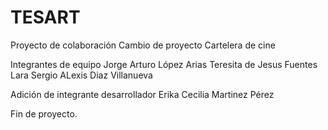 # TESART
Proyecto de colaboración
Cambio de proyecto Cartelera de cine

Integrantes de equipo
Jorge Arturo López Arias
Teresita de Jesus Fuentes Lara
Sergio ALexis Diaz Villanueva

Adición de integrante desarrollador
Erika Cecilia Martinez Pérez

Fin de proyecto. 
